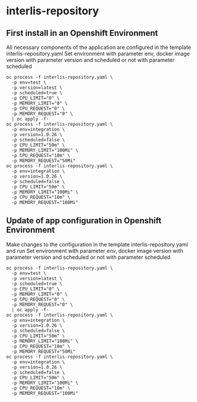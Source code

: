 # interlis-repository

## First install in an Openshift Environment

All necessary components of the application are configured in the template interlis-repository.yaml
Set environment with parameter env, docker image version with parameter version and scheduled or not with parameter scheduled
```
oc process -f interlis-repository.yaml \
  -p env=test \
  -p version=latest \
  -p scheduled=true \
  -p CPU_LIMIT="0" \
  -p MEMORY_LIMIT="0" \
  -p CPU_REQUEST="0" \
  -p MEMORY_REQUEST="0" \
  | oc apply -f-
oc process -f interlis-repository.yaml \
  -p env=integration \
  -p version=1.0.26 \
  -p scheduled=false \
  -p CPU_LIMIT="50m" \
  -p MEMORY_LIMIT="100Mi" \
  -p CPU_REQUEST="10m" \
  -p MEMORY_REQUEST="50Mi"
oc process -f interlis-repository.yaml \
  -p env=integration \
  -p version=1.0.26 \
  -p scheduled=false \
  -p CPU_LIMIT="50m" \
  -p MEMORY_LIMIT="100Mi" \
  -p CPU_REQUEST="10m" \
  -p MEMORY_REQUEST="100Mi"
```

## Update of app configuration in Openshift Environment

Make changes to the configuration in the template interlis-repository.yaml and run
Set environment with parameter env, docker image version with parameter version and scheduled or not with parameter scheduled
```
oc process -f interlis-repository.yaml \
  -p env=test \
  -p version=latest \
  -p scheduled=true \
  -p CPU_LIMIT="0" \
  -p MEMORY_LIMIT="0" \
  -p CPU_REQUEST="0" \
  -p MEMORY_REQUEST="0" \
  | oc apply -f-
oc process -f interlis-repository.yaml \
  -p env=integration \
  -p version=1.0.26 \
  -p scheduled=false \
  -p CPU_LIMIT="50m" \
  -p MEMORY_LIMIT="100Mi" \
  -p CPU_REQUEST="10m" \
  -p MEMORY_REQUEST="50Mi"
oc process -f interlis-repository.yaml \
  -p env=integration \
  -p version=1.0.26 \
  -p scheduled=false \
  -p CPU_LIMIT="50m" \
  -p MEMORY_LIMIT="100Mi" \
  -p CPU_REQUEST="10m" \
  -p MEMORY_REQUEST="100Mi"
```
